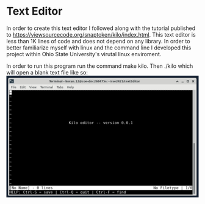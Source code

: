 Text Editor
===
  In order to create this text editor I followed along with the tutorial published to https://viewsourcecode.org/snaptoken/kilo/index.html. This text editor is less than 1K lines of code and does not depend on any library. In order to better familiarize myself with linux and the command line I developed this project within Ohio State University's virutal linux enviroment. 

In order to run this program run the command make kilo. Then ./kilo which will open a blank text file like so:
![kilo1](Kilo1.png)

  
